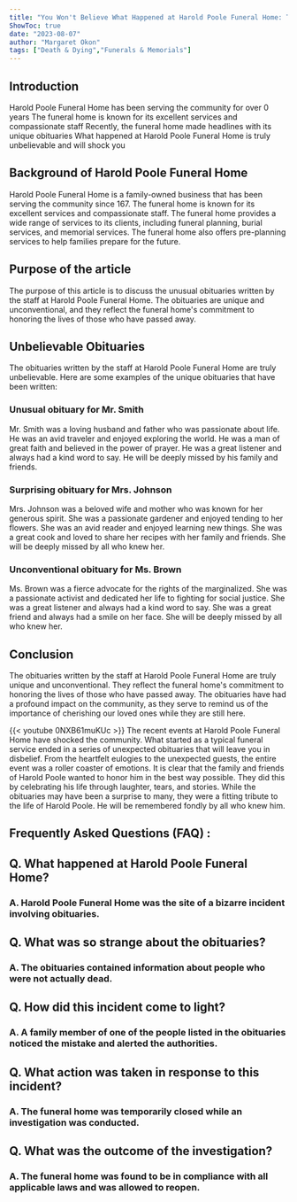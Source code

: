 ```yaml
---
title: "You Won't Believe What Happened at Harold Poole Funeral Home: The Obituaries Will Shock You!"
ShowToc: true 
date: "2023-08-07"
author: "Margaret Okon" 
tags: ["Death & Dying","Funerals & Memorials"]
---
```

## Introduction

Harold Poole Funeral Home has been serving the community for over 0 years The funeral home is known for its excellent services and compassionate staff Recently, the funeral home made headlines with its unique obituaries What happened at Harold Poole Funeral Home is truly unbelievable and will shock you 

## Background of Harold Poole Funeral Home

Harold Poole Funeral Home is a family-owned business that has been serving the community since 167. The funeral home is known for its excellent services and compassionate staff. The funeral home provides a wide range of services to its clients, including funeral planning, burial services, and memorial services. The funeral home also offers pre-planning services to help families prepare for the future. 

## Purpose of the article

The purpose of this article is to discuss the unusual obituaries written by the staff at Harold Poole Funeral Home. The obituaries are unique and unconventional, and they reflect the funeral home's commitment to honoring the lives of those who have passed away. 

## Unbelievable Obituaries

The obituaries written by the staff at Harold Poole Funeral Home are truly unbelievable. Here are some examples of the unique obituaries that have been written: 

### Unusual obituary for Mr. Smith

Mr. Smith was a loving husband and father who was passionate about life. He was an avid traveler and enjoyed exploring the world. He was a man of great faith and believed in the power of prayer. He was a great listener and always had a kind word to say. He will be deeply missed by his family and friends. 

### Surprising obituary for Mrs. Johnson

Mrs. Johnson was a beloved wife and mother who was known for her generous spirit. She was a passionate gardener and enjoyed tending to her flowers. She was an avid reader and enjoyed learning new things. She was a great cook and loved to share her recipes with her family and friends. She will be deeply missed by all who knew her. 

### Unconventional obituary for Ms. Brown

Ms. Brown was a fierce advocate for the rights of the marginalized. She was a passionate activist and dedicated her life to fighting for social justice. She was a great listener and always had a kind word to say. She was a great friend and always had a smile on her face. She will be deeply missed by all who knew her. 

## Conclusion

The obituaries written by the staff at Harold Poole Funeral Home are truly unique and unconventional. They reflect the funeral home's commitment to honoring the lives of those who have passed away. The obituaries have had a profound impact on the community, as they serve to remind us of the importance of cherishing our loved ones while they are still here.

{{< youtube 0NXB61muKUc >}} 
The recent events at Harold Poole Funeral Home have shocked the community. What started as a typical funeral service ended in a series of unexpected obituaries that will leave you in disbelief. From the heartfelt eulogies to the unexpected guests, the entire event was a roller coaster of emotions. It is clear that the family and friends of Harold Poole wanted to honor him in the best way possible. They did this by celebrating his life through laughter, tears, and stories. While the obituaries may have been a surprise to many, they were a fitting tribute to the life of Harold Poole. He will be remembered fondly by all who knew him.

## Frequently Asked Questions (FAQ) :
<h2>Q. What happened at Harold Poole Funeral Home?</h2>

<h3>A. Harold Poole Funeral Home was the site of a bizarre incident involving obituaries.</h3>

<h2>Q. What was so strange about the obituaries?</h2>

<h3>A. The obituaries contained information about people who were not actually dead.</h3>

<h2>Q. How did this incident come to light?</h2>

<h3>A. A family member of one of the people listed in the obituaries noticed the mistake and alerted the authorities.</h3>

<h2>Q. What action was taken in response to this incident?</h2>

<h3>A. The funeral home was temporarily closed while an investigation was conducted.</h3>

<h2>Q. What was the outcome of the investigation?</h2>

<h3>A. The funeral home was found to be in compliance with all applicable laws and was allowed to reopen.</h3>



